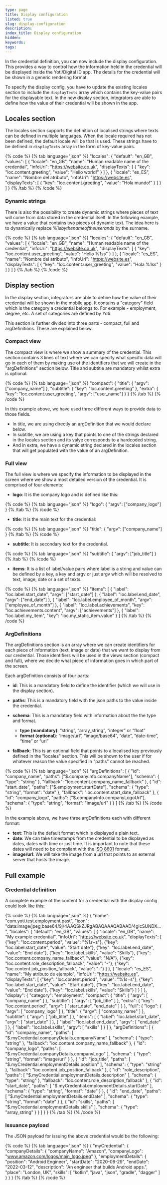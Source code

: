 ```yaml
---
type: page
title: Display configuration
listed: true
slug: display-configuration
description: 
index_title: Display configuration
hidden: 
keywords: 
tags: 
---
```


In the credential definition, you can now include the display configuration. This provides a way to control how the information held in the credential will be displayed inside the Yoti/Digital ID app. The details for the credential will be shown in a generic rendering format. 

To specify the display config, you have to update the existing locales section to include the `displayTexts` array which contains the key-value pairs for the displayable text. In the new display section, integrators are able to define how the value of their credential will be shown in the app.

## Locales section

The locales section supports the definition of localised strings where texts can be defined in multiple languages.  When the locale required has not been defined, the default locale will be that is used. These strings have to be defined in `displayTexts` array in the form of key-value pairs.

{% code %}
{% tab language="json" %}
"locales": {
    "default": "en_GB",
    "values": [
        {
            "locale": "en_GB",
            "name": "Human readable name of the credential",
            "infoUri": "https://website.co.uk",
            "displayTexts": [
                {
                    "key": "loc.content.greeting",
                    "value": "Hello world!"
                }
            ]
        },
        {
            "locale": "es_ES",
            "name": "Nombre del atributo",
            "infoUri": "https://website.es",
            "displayTexts": [
                {
                    "key": "loc.content.greeting",
                    "value": "Hola mundo!"
                }
            ]
        }
    ]
}
{% /tab %}
{% /code %}

### Dynamic strings

There is also the possibility to create dynamic strings where pieces of text will come from data stored in the credential itself. In the following example, we have a value that contains two pieces of dynamic text. The idea here is to dynamically replace %1$s by the name of the user and %2$s by the surname.

{% code %}
{% tab language="json" %}
"locales": {
    "default": "en_GB",
    "values": [
        {
            "locale": "en_GB",
            "name": "Human readable name of the credential",
            "infoUri": "https://website.co.uk",
            "displayTexts": [
                {
                    "key": "loc.content.user_greeting",
                    "value": "Hello %1$s %2$s"
                }
            ]
        },
        {
            "locale": "es_ES",
            "name": "Nombre del atributo",
            "infoUri": "https://website.es",
            "displayTexts": [
                {
                    "key": "loc.content.user_greeting",
                    "value": "Hola %1$s %2$s"
                }
            ]
        }
    ]
}
{% /tab %}
{% /code %}

## Display section

In the display section, integrators are able to define how the value of their credential will be shown in the mobile app. It contains a "category" field which is the category a credential belongs to. For example - employment, degree, etc. A set of categories are defined by Yoti.

This section is further divided into three parts - compact, full and argDefinitions. These are explained below.

### Compact view

The compact view is where we show a summary of the credential. This section contains 3 lines of text where we can specify what specific data will go in each of them by making use of the identifiers that we will create in the "argDefinitions" section below. Title and subtitle are mandatory whilst extra is optional.

{% code %}
{% tab language="json" %}
"compact": {
    "title": {
        "argv": ["company_name"]
    },
    "subtitle": {
        "key": "loc.content.greeting"
    },
    "extra": {
        "key": "loc.content.user_greeting",
        "argv": ["user_name"]
    }
}
{% /tab %}
{% /code %}

In this example above, we have used three different ways to provide data to those fields.

- In title, we are using directly an argDefinition that we would declare below.
- In subtitle, we are using a key that points to one of the strings declared in the locales section and its valye corresponds to a hardcoded string.
- And in extra, we have a dynamic string declared in the locales section that will get populated with the value of an argDefinition.

### Full view

The full view is where we specify the information to be displayed in the screen where we show a most detailed version of the credential. It is comprised of four elements:

- **logo**: It is the company logo and is defined like this:

{% code %}
{% tab language="json" %}
"logo": {
    "argv": ["company_logo"]
}
{% /tab %}
{% /code %}

- **title**: It is the main text for the credential:

{% code %}
{% tab language="json" %}
"title": {
    "argv": ["company_name"]
}
{% /tab %}
{% /code %}

- **subtitle**: It is secondary text for the credential.

{% code %}
{% tab language="json" %}
"subtitle": {
    "argv": ["job_title"]
}
{% /tab %}
{% /code %}

- **items**: It is a list of label/value pairs where label is a string and value can be defined by a key, a key and argv or just argv which will be resolved to text, image, date or a set of texts.

{% code %}
{% tab language="json" %}
"items": [
    {
        "label": "loc.label.start_date",
        "argv": ["start_date"]
    },
    {
        "label": "loc.label.end_date",
        "argv": ["end_date"]
    },
    {
        "label": "loc.label.employee_of_month",
        "argv": ["employee_of_month"]
    },
    {
        "label": "loc.label.achievements",
        "key": "loc.achievements.content",
      	"argv": ["achievements"]
    },
    {
        "label": "loc.label.my_item",
        "key": "loc.my_static_item.value"
    }
]
{% /tab %}
{% /code %}

### ArgDefinitions

The argDefinitions section is an array where we can create identifiers for each piece of information (text, image or date) that we want to display from our credential. Those identifiers will be used in the views section (compact and full), where we decide what piece of information goes in which part of the screen.

Each argDefinition consists of four parts:

- **id**: This is a mandatory field to define the identifier (which we will use in the display section).
- **paths**: This is a mandatory field with the json paths to the value inside the credential.
- **schema**: This is a mandatory field with information about the the type and format.
    - **type (mandatory)**: “string”, “array_string”, “integer” or “float”
    - **format (optional)**: “image/url”, “image/base64”, “date”, “date-time”, “time” or “url” 

- **fallback**: This is an optional field that points to a localised key previously defined in the "locales" section. This will be shown to the user if for whatever reason the value specified in "paths" cannot be reached.

{% code %}
{% tab language="json" %}
"argDefinitions": [
    {
        "id": "company_name",
        "paths": ["$.companyInfo.companyName"],
        "schema": {
            "type": "string"
        },
        "fallback": "loc.content.company_name_fallback"
    },
    {
        "id": "start_date",
        "paths": ["$.employment.startDate"],
        "schema": {
            "type": "string",
            "format": "date"
        },
        "fallback": "loc.content.start_date_fallback"
    },
    {
        "id": "company_logo",
        "paths": ["$.companyInfo.companyLogoUrl"],
        "schema": {
            "type": "string",
            "format": "image/url"
        }
    }
]
{% /tab %}
{% /code %}

In the example above, we have three argDefinitions each with different format:

- **text**: This is the default format which is displayed a plain text.
- **date**: We can take timestamps from the credential to be displayed as dates, dates with time or just time. It is important to note that these dates will need to be compliant with the [ISO 8601](https://www.iso.org/iso-8601-date-and-time-format.html) format.
- **image/url**: We will take the image from a url that points to an external server that hosts the image.

## Full example

### Credential definition

A complete example of the content for a credential with the display config could look like this:

{% code %}
{% tab language="json" %}
{
    "name": "com.yoti.test.employment.past",
    "icon": "data:image/jpeg;base64/9j/4AAQSkZJRgABAQAAAQABAAD/4gIcSUNDX...",
    "locales": {
        "default": "en_GB",
        "values": [
            {
                "locale": "en_GB",
                "name": "My example credential",
                "infoUri": "https://website.co.uk",
                "displayTexts": [
                    {"key": "loc.content.period",
                    "value": "%1$s - %2$s"},
                    {"key": "loc.label.start_date",
                    "value": "Start date"},
                    {"key": "loc.label.end_date",
                    "value": "End date"},
                    {"key": "loc.label.skills",
                    "value": "Skills"},
                    {"key": "loc.content.company_name_fallback",
                    "value": "N/A"},
                    {"key": "loc.content.role_description_fallback",
                    "value": "-"},
                    {"key": "loc.content.job_position_fallback",
                    "value": "-"}
                ]
            },
            {
                "locale": "es_ES",
                "name": "My atributo de ejemplo",
                "infoUri": "https://website.es",
                "displayTexts": [
                    {"key": "loc.content.period",
                    "value": "%1$s - %2$s"},
                    {"key": "loc.label.start_date",
                    "value": "Start date"},
                    {"key": "loc.label.end_date",
                    "value": "End date"},
                    {"key": "loc.label.skills",
                    "value": "Skills"}
                ]
            }
        ]
    },
    "display": {
        "category": "employment",
        "compact": {
            "title": {
                "argv": [
                    "company_name"
                ]
            },
            "subtitle": {
                "argv": [
                    "job_title"
                ]
            },
            "extra": {
                "key": "loc.content.period",
                "argv": [
                    "start_date",
                    "end_date"
                ]
            }
        },
        "full": {
            "logo": {
                "argv": [
                    "company_logo"
                ]
            },
            "title": {
                "argv": [
                    "company_name"
                ]
            },
            "subtitle": {
                "argv": [
                    "job_title"
                ]
            },
            "items": [
                {
                    "label": "loc.label.start_date",
                    "argv": [
                        "start_date"
                    ]
                },
                {
                    "label": "loc.label.end_date",
                    "argv": [
                        "end_date"
                    ]
                },
                {
                    "label": "loc.label.skills",
                    "argv": [
                        "skills"
                    ]
                }
            ]
        },
        "argDefinitions": [
            {
                "id": "company_name",
                "paths": [
                    "$.myCredential.companyDetails.companyName"
                ],
                "schema": {
                    "type": "string"
                },
                "fallback": "loc.content.company_name_fallback"
            },
            {
                "id": "company_logo",
                "paths": [
                    "$.myCredential.companyDetails.companyLogo"
                ],
                "schema": {
                    "type": "string",
                    "format": "image/url"
                }
            },
            {
                "id": "job_title",
                "paths": [
                    "$.myCredential.employmentDetails.position"
                ],
                "schema": {
                    "type": "string"
                },
                "fallback": "loc.content.job_position_fallback"
            },
            {
                "id": "role_description",
                "paths": [
                    "$.myCredential.employmentDetails.description"
                ],
                "schema": {
                    "type": "string"
                },
                "fallback": "loc.content.role_description_fallback"
            },
            {
                "id": "start_date",
                "paths": [
                    "$.myCredential.employmentDetails.startDate"
                ],
                "schema": {
                    "type": "string",
                    "format": "date"
                }
            },
            {
                "id": "end_date",
                "paths": [
                    "$.myCredential.employmentDetails.endDate"
                ],
                "schema": {
                    "type": "string",
                    "format": "date"
                }
            },
            {
                "id": "skills",
                "paths": [
                    "$.myCredential.employmentDetails.skills"
                ],
                "schema": {
                    "type": "array_string"
                }
            }
        ]
    }
}
{% /tab %}
{% /code %}

### Issuance payload

The JSON payload for issuing the above credential would be the following:

{% code %}
{% tab language="json" %}
{
    "myCredential": {
        "companyDetails": {
            "companyName": "Amazon",
            "companyLogo": "www.amazon.com/logos/main_logo.jpeg"
        },
        "employmentDetails": {
            "position": "Android Engineer",
            "startDate": "2020-09-29",
            "endDate": "2022-03-12",
            "description": "An engineer that builds Android apps.",
            "place": "London, UK",
            "skills": [
                "kotlin",
                "java",
                "json",
                "gradle",
                "dagger"
            ]
        }
    }
}
{% /tab %}
{% /code %}